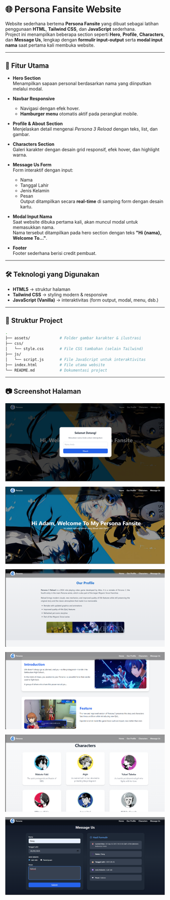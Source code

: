 # 🌐 Persona Fansite Website

Website sederhana bertema **Persona Fansite** yang dibuat sebagai latihan penggunaan **HTML**, **Tailwind CSS**, dan **JavaScript** sederhana.  
Project ini menampilkan beberapa section seperti **Hero**, **Profile**, **Characters**, dan **Message Us**, lengkap dengan **formulir input-output** serta **modal input nama** saat pertama kali membuka website.

---

## 🚀 Fitur Utama

- **Hero Section**  
  Menampilkan sapaan personal berdasarkan nama yang diinputkan melalui modal.

- **Navbar Responsive**  
  - Navigasi dengan efek hover.  
  - **Hamburger menu** otomatis aktif pada perangkat mobile.

- **Profile & About Section**  
  Menjelaskan detail mengenai *Persona 3 Reload* dengan teks, list, dan gambar.

- **Characters Section**  
  Galeri karakter dengan desain grid responsif, efek hover, dan highlight warna.

- **Message Us Form**  
  Form interaktif dengan input:
  - Nama
  - Tanggal Lahir
  - Jenis Kelamin
  - Pesan  
  Output ditampilkan secara **real-time** di samping form dengan desain kartu.

- **Modal Input Nama**  
  Saat website dibuka pertama kali, akan muncul modal untuk memasukkan nama.  
  Nama tersebut ditampilkan pada hero section dengan teks **"Hi {nama}, Welcome To..."**.

- **Footer**  
  Footer sederhana berisi credit pembuat.

---

## 🛠️ Teknologi yang Digunakan

- **HTML5** → struktur halaman
- **Tailwind CSS** → styling modern & responsive
- **JavaScript (Vanilla)** → interaktivitas (form output, modal, menu, dsb.)

---

## 📂 Struktur Project

```bash
.
├── assets/             # Folder gambar karakter & ilustrasi
├── css/
│   └── style.css       # File CSS tambahan (selain Tailwind)
├── js/
│   └── script.js       # File JavaScript untuk interaktivitas
├── index.html          # File utama website
└── README.md           # Dokumentasi project

```

---

## 📷 Screenshot Halaman

![alt text](assets/readme/image.png)

![alt text](assets/readme/image-1.png)

![alt text](assets/readme/image-2.png)

![alt text](assets/readme/image-3.png)

![alt text](assets/readme/image-4.png)

![alt text](assets/readme/image-5.png)